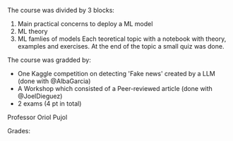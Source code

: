 The course was divided by 3 blocks:
1) Main practical concerns to deploy a ML model
2) ML theory
3) ML famlies of models
Each teoretical topic with a notebook with theory, examples and exercises. At the end of the topic a small quiz was done.

The course was gradded by:
- One Kaggle competition on detecting 'Fake news' created by a LLM (done with @AlbaGarcia)
- A Workshop which consisted of a Peer-reviewed article (done with @JoelDieguez)
- 2 exams (4 pt in total)

Professor Oriol Pujol

Grades:

